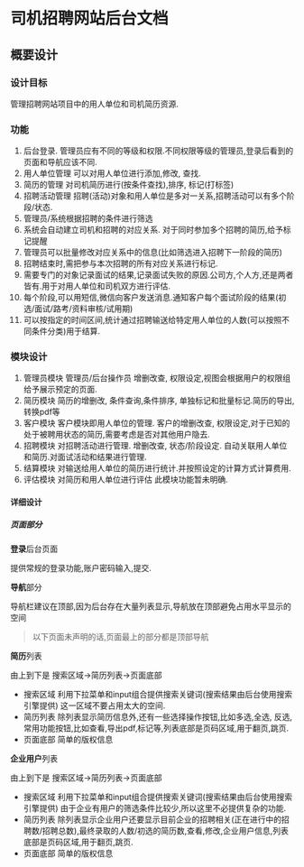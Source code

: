 # 司机招聘网站后台文档

## 概要设计

### 设计目标

管理招聘网站项目中的用人单位和司机简历资源.

### 功能

1. 后台登录. 管理员应有不同的等级和权限.不同权限等级的管理员,登录后看到的页面和导航应该不同.
2. 用人单位管理 可以对用人单位进行添加,修改, 查找.
3. 简历的管理  对司机简历进行(按条件查找),排序, 标记(打标签)
4. 招聘活动管理  招聘(活动)对象和用人单位是多对一关系,招聘活动可以有多个阶段/状态.
5. 管理员/系统根据招聘的条件进行筛选
6. 系统会自动建立司机和招聘的对应关系. 对于同时参加多个招聘的简历,给予标记提醒
7. 管理员可以批量修改对应关系中的信息(比如筛选进入招聘下一阶段的简历)
8. 招聘结束时,需把参与本次招聘的所有对应关系进行标记.
9. 需要专门的对象记录面试的结果,记录面试失败的原因.公司方,个人方,还是两者皆有.用于对用人单位和司机双方进行评估.
10. 每个阶段,可以用短信,微信向客户发送消息.通知客户每个面试阶段的结果(初选/面试/路考/资料审核/试用期)
11. 可以按指定的时间区间,统计通过招聘输送给特定用人单位的人数(可以按照不同条件分类)用于结算.

### 模块设计

1. 管理员模块 管理员/后台操作员 增删改查, 权限设定,视图会根据用户的权限组给予展示预定的页面.
2. 简历模块   简历的增删改, 条件查询,条件排序, 单独标记和批量标记.简历的导出,转换pdf等
3. 客户模块   客户模块即用人单位的管理. 客户的增删改查, 权限设定,对于已知的处于被聘用状态的简历,需要考虑是否对其他用户隐去.
4. 招聘模块   对招聘活动进行管理. 增删改查, 状态/阶段设定. 自动关联用人单位和简历.对面试活动和结果进行管理.
5. 结算模块   对输送给用人单位的简历进行统计.并按照设定的计算方式计算费用.
6. 评估模块   对简历和用人单位进行评估   此模块功能暂未明确.


#### 详细设计

##### 页面部分

**登录**后台页面

提供常规的登录功能,账户密码输入,提交.

**导航**部分

导航栏建议在顶部,因为后台存在大量列表显示,导航放在顶部避免占用水平显示的空间

> 以下页面未声明的话,页面最上的部分都是顶部导航

**简历**列表

由上到下是  搜索区域->简历列表->页面底部

* 搜索区域  利用下拉菜单和input组合提供搜索关键词(搜索结果由后台使用搜索引擎提供) 这一区域不要占用太大的空间.
* 简历列表  除列表显示简历信息外,还有一些选择操作按钮,比如多选,全选, 反选,常用功能按钮,比如查看,导出pdf,标记等,列表底部是页码区域,用于翻页,跳页.
* 页面底部  简单的版权信息

**企业用户**列表

由上到下是  搜索区域->简历列表->页面底部

* 搜索区域  利用下拉菜单和input组合提供搜索关键词(搜索结果由后台使用搜索引擎提供) 由于企业有用户的筛选条件比较少,所以这里不必提供复杂的功能.
* 简历列表  除列表显示企业用户还要显示目前企业的招聘相关(正在进行中的招聘数/招聘总数),最终录取的人数/初选的简历数,查看,修改,企业用户信息,列表底部是页码区域,用于翻页,跳页.
* 页面底部  简单的版权信息